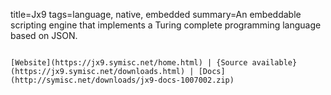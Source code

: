 title=Jx9
tags=language, native, embedded
summary=An embeddable scripting engine that implements a Turing complete programming language based on JSON.
~~~~~~

[Website](https://jx9.symisc.net/home.html) | {Source available}(https://jx9.symisc.net/downloads.html) | [Docs](http://symisc.net/downloads/jx9-docs-1007002.zip)

